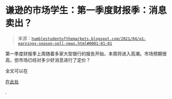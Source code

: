 <!--yml

分类：未分类

日期：2024-05-18 02:01:21

-->

# 谦逊的市场学生：第一季度财报季：消息卖出？

> 来源：[`humblestudentofthemarkets.blogspot.com/2021/04/q1-earnings-season-sell-news.html#0001-01-01`](https://humblestudentofthemarkets.blogspot.com/2021/04/q1-earnings-season-sell-news.html#0001-01-01)

第一季度财报季上周随着多家大型银行的报告开始，本周将进入高潮。市场预期很高，但市场已经对多少好消息进行了定价？

全文可以在

[在此处](https://humblestudentofthemarkets.com/2021/04/19/q1-earnings-season-sell-the-news/)

.

